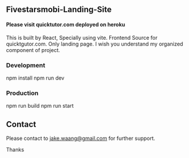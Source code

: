 ## Fivestarsmobi-Landing-Site

#### Please visit quicktutor.com  deployed on heroku

This is built by React, Specially using vite.
Frontend Source for quicktgutor.com.  Only landing page.
I wish you understand my organized component of project.

### Development
npm install
npm run dev

### Production
npm run build
npm run start

## Contact
Please contact to jake.waang@gmail.com for further support.

Thanks
